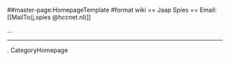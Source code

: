 ##master-page:HomepageTemplate
#format wiki
== Jaap Spies ==
Email: [[MailTo(j,spies @hccnet.nl)]]

...

----
 . CategoryHomepage

